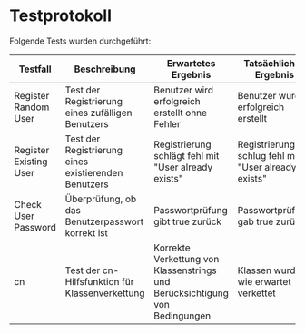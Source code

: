 # Testprotokoll

Folgende Tests wurden durchgeführt:

| Testfall               | Beschreibung                                         | Erwartetes Ergebnis                                                         | Tatsächliches Ergebnis                              | Status |
| ---------------------- | ---------------------------------------------------- | --------------------------------------------------------------------------- | --------------------------------------------------- | ------ |
| Register Random User   | Test der Registrierung eines zufälligen Benutzers    | Benutzer wird erfolgreich erstellt ohne Fehler                              | Benutzer wurde erfolgreich erstellt                 | ✅     |
| Register Existing User | Test der Registrierung eines existierenden Benutzers | Registrierung schlägt fehl mit "User already exists"                        | Registrierung schlug fehl mit "User already exists" | ✅     |
| Check User Password    | Überprüfung, ob das Benutzerpasswort korrekt ist     | Passwortprüfung gibt true zurück                                            | Passwortprüfung gab true zurück                     | ✅     |
| cn                     | Test der cn-Hilfsfunktion für Klassenverkettung      | Korrekte Verkettung von Klassenstrings und Berücksichtigung von Bedingungen | Klassen wurden wie erwartet verkettet               | ✅     |
